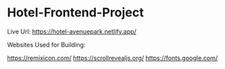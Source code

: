 # Hotel-Frontend-Project

Live Url: https://hotel-avenuepark.netlify.app/


Websites Used for Building:

https://remixicon.com/
https://scrollrevealjs.org/
https://fonts.google.com/

